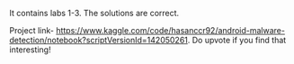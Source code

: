 It contains labs 1-3. The solutions are correct.

Project link- https://www.kaggle.com/code/hasanccr92/android-malware-detection/notebook?scriptVersionId=142050261. Do upvote if you find that interesting!
